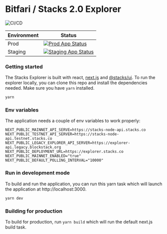 # Bitfari / Stacks 2.0 Explorer

![CI/CD](https://github.com/blockstack/explorer/actions/workflows/ci.yml/badge.svg)

| Environment | Status                                                                                                                                                            |
| ----------- | ----------------------------------------------------------------------------------------------------------------------------------------------------------------- |
| Prod        | [![Prod App Status](https://argocd.blockstack.xyz/api/badge?name=prod.explorer&revision=true)](https://argocd.blockstack.xyz/applications/prod.explorer)          |
| Staging     | [![Staging App Status](https://argocd.blockstack.xyz/api/badge?name=staging.explorer&revision=true)](https://argocd.blockstack.xyz/applications/staging.explorer) |

### Getting started

The Stacks Explorer is built with react, [next.js](https://github.com/zeit/next.js) and [@stacks/ui](https://github.com/blockstack/ui). To run the explorer locally, you can clone this repo and install the dependencies needed. Make sure you have `yarn` installed.

```sh
yarn
```

### Env variables

The application needs a couple of env variables to work properly:

```
NEXT_PUBLIC_MAINNET_API_SERVE=https://stacks-node-api.stacks.co
NEXT_PUBLIC_TESTNET_API_SERVER=https://stacks-node-api.testnet.stacks.co
NEXT_PUBLIC_LEGACY_EXPLORER_API_SERVER=https://explorer-api.legacy.blockstack.org
NEXT_PUBLIC_DEPLOYMENT_URL=https://explorer.stacks.co
NEXT_PUBLIC_MAINNET_ENABLED="true"
NEXT_PUBLIC_DEFAULT_POLLING_INTERVAL="10000"
```

### Run in development mode

To build and run the application, you can run this yarn task which will launch the application at http://localhost:3000.

```sh
yarn dev
```

### Building for production

To build for production, run `yarn build` which will run the default next.js build task.
